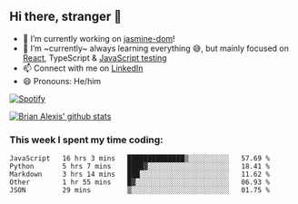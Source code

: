 ## Hi there, stranger 👋

- 🔭 I’m currently working on [jasmine-dom](https://github.com/testing-library/jasmine-dom)!
- 🌱 I’m ~currently~ always learning everything 😅, but mainly focused on [React](https://courseit.com.ar/cursos/frontend-avanzado-2020), TypeScript & [JavaScript testing](https://testingjavascript.com/)
- 📫 Connect with me on [LinkedIn](https://www.linkedin.com/in/brian-alexis/)
- 😄 Pronouns: He/him

[![Spotify](https://novatorem-nine-beige.vercel.app/api/spotify)](https://open.spotify.com/user/21ttbyunhf56rp6soqidgfk2q)

[![Brian Alexis' github stats](https://github-readme-stats-sepia-two.vercel.app/api?username=brrianalexis&show_icons=true&hide_border=true?count_private=true)](https://github.com/brrianalexis/github-readme-stats)

### This week I spent my time coding:
<!--START_SECTION:waka-->
```text
JavaScript   16 hrs 3 mins   ██████████████▒░░░░░░░░░░   57.69 % 
Python       5 hrs 7 mins    ████▓░░░░░░░░░░░░░░░░░░░░   18.41 % 
Markdown     3 hrs 14 mins   ███░░░░░░░░░░░░░░░░░░░░░░   11.62 % 
Other        1 hr 55 mins    █▓░░░░░░░░░░░░░░░░░░░░░░░   06.93 % 
JSON         29 mins         ▒░░░░░░░░░░░░░░░░░░░░░░░░   01.75 % 
```
<!--END_SECTION:waka-->
